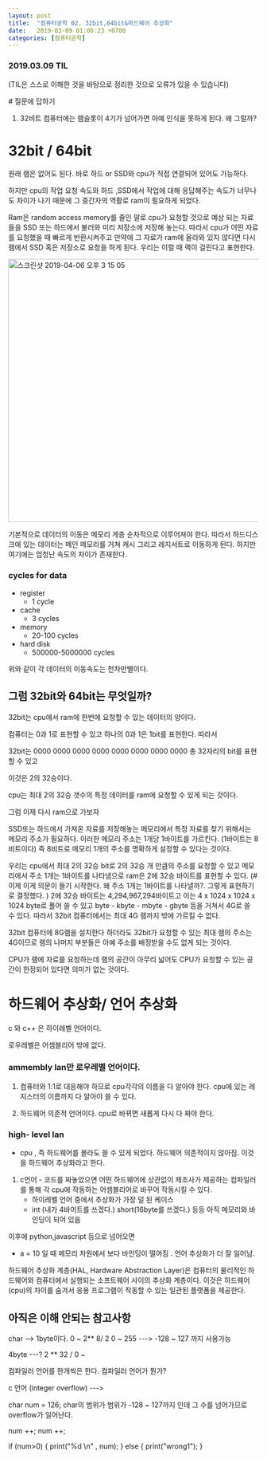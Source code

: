 ```yaml
---
layout: post
title:  "컴퓨터공학 02. 32bit,64bit&하드웨어 추상화"
date:   2019-03-09 01:06:23 +0700
categories: [컴퓨터공학]
---
```


### 2019.03.09 TIL

(TIL은 스스로 이해한 것을 바탕으로 정리한 것으로 오류가 있을 수 있습니다)

\# 질문에 답하기

1. 32비트 컴퓨터에는 램슬롯이 4기가 넘어가면 아예 인식을 못하게 된다. 왜 그럴까?

# 32bit / 64bit

원래 램은 없어도 된다. 바로 하드 or SSD와 cpu가 직접 연결되어 있어도 가능하다.

하지만 cpu의 작업 요청 속도와 하드 ,SSD에서 작업에 대해 응답해주는 속도가 너무나도 차이가 나기 때문에 그 중간자의 역활로 ram이 필요하게 되었다.

Ram은 random access memory를 줄인 말로 cpu가 요청할 것으로 예상 되는 자료들을 SSD 또는 하드에서 불러와 미리 저장소에 저장해 놓는다. 따라서 cpu가 어떤 자료를 요청했을 때 빠르게 반환시켜주고 만약에 그 자료가 ram에 올라와 있지 않다면 다시 램에서 SSD 혹은 저장소로 요청을 하게 된다. 우리는 이럴 때 랙이 걸린다고 표현한다.

<img width="528" alt="스크린샷 2019-04-06 오후 3 15 05" src="https://user-images.githubusercontent.com/46436843/55665675-dbe74080-587e-11e9-830d-0a3983bf43f9.png">

기본적으로 데이터의 이동은 메모리 게층 순차적으로 이루어져야 한다. 따라서 하드디스크에 있는 데이터는 메인 메모리를 거쳐 캐시 그리고 레지서트로 이동하게 된다. 하지만 여기에는 엄청난 속도의 차이가 존재한다. 
### cycles for data
* register
	* 1 cycle
* cache
	* 3 cycles
* memory
	* 20-100 cycles
* hard disk
	* 500000-5000000 cycles

위와 같이 각 데이터의 이동속도는 천차만별이다.


## 그럼 32bit와 64bit는 무엇일까?

32bit는 cpu에서 ram에 한번에 요청할 수 있는 데이터의 양이다.

컴퓨터는 0과 1로 표현할 수 있고 하나의 0과 1은 1bit를 표현한다. 따라서

32bit는 0000 0000 0000 0000 0000 0000 0000 0000 총 32자리의 bit를 표현할 수 있고

이것은 2의 32승이다. 

cpu는 최대 2의 32승 갯수의 특정 데이터를  ram에 요청할 수 있게 되는 것이다.

그럼 이제 다시 ram으로 가보자

SSD또는 하드에서 가져온 자료를 저장해놓는 메모리에서 특정 자료를 찾기 위해서는 메모리 주소가 필요하다. 이러한 메모리 주소는 1개당 1바이트를 가르킨다. (1바이트는 8비트이다) 즉 8비트로 메모리 1개의 주소를 명확하게 설정할 수 있다는 것이다. 

우리는  cpu에서 최대 2의 32승 bit로 2의 32승 개 만큼의 주소를 요청할 수 있고 메모리에서 주소 1개는 1바이트를 나타냄으로 ram은 2에 32승 바이트를 표현할 수 있다. (#이제 이게 의문이 들기 시작한다. 왜 주소 1개는 1바이트를 나타낼까?. 그렇게 표현하기로 결정했다. ) 2에 32승 바이트는 4,294,967,294바이트고 이는 4 x 1024 x 1024 x 1024 byte로 풀어 쓸 수 있고 byte - kbyte - mbyte - gbyte 등을 거쳐서 4G로 쓸 수 있다. 따라서 32bit 컴퓨터에서는 최대 4G 램까지 밖에 가르킬 수 없다.

32bit 컴퓨터에 8G램을 설치한다 하더라도 32bit가 요청할 수 있는 최대 램의 주소는 4G이므로 램의 나머지 부분들은 아예 주소를 배정받을 수도 없게 되는 것이다.

CPU가 램에 자료를 요청하는데 램의 공간이 아무리 넓어도 CPU가 요청할 수 있는 공간이 한정되어 있다면 의미가 없는 것이다.


# 하드웨어 추상화/ 언어 추상화


c 와 c++ 은 하이레벨 언어이다.

로우레벨은 어셈블리어 밖에 없다.

### ammembly lan만 로우레벨 언어이다.

1. 컴퓨터와 1:1로 대응해야 하므로 cpu각각의 이름을 다 알아야 한다. cpu에 있는 레지스터의 이름까지 다 알아야 쓸 수 있다.

2. 하드웨어 의존적 언어이다. cpu로 바뀌면 새롭게 다시 다 짜야 한다.

### high- level lan

- cpu , 즉 하드웨어를 몰라도 쓸 수 있게 되었다. 하드웨어 의존적이지 않아짐. 이것을 하드웨어 추상화라고 한다.
1. c언어 - 코드를 짜놓았으면 어떤 하드웨어에 상관없이 제조사가 제공하는 컴파일러를 통해 각 cpu에 작동하는 어셈블리어로 바꾸어 작동시킬 수 있다.
	* 하이레벨 언어 중에서 추상화가 가장 덜 된 케이스
	* int (내가 4바이트를 쓰겠다.) short(16byte를 쓰겠다.) 등등 아직 메모리와 바인딩이 되어 있음 

이후에 python,javascript 등으로 넘어오면 

* a = 10 일 때 메모리 차원에서 보다 바인딩이 떨어짐 . 언어 추상화가 더 잘 일어남.

하드웨어 추상화 계층(HAL, Hardware Abstraction Layer)은 컴퓨터의 물리적인 하드웨어와 컴퓨터에서 실행되는 소프트웨어 사이의 추상화 계층이다. 이것은 하드웨어(cpu)의 차이를 숨겨서 응용 프로그램이 작동할 수 있는 일관된 플랫폼을 제공한다.


## 아직은 이해 안되는 참고사항

char --> 1byte이다. 0 ~ 2** 8/ 2 0 ~ 255 ---> -128 ~ 127 까지 사용가능

4byte ---? 2 ** 32 / 0 ~

컴파일러 언어를 한개씩은 한다. 컴파일러 언어가 뭔가?

c 언어 (integer overflow) --->

char num = 126; char의 범위가 범위가 -128 ~ 127까지 인데 그 수를 넘어가므로 overflow가 일어난다.

num ++; num ++;

if (num>0) { print("%d \n" , num); } else { print("wrong1"); }